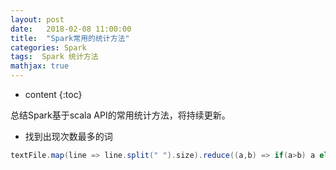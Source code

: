 ```yaml
---
layout: post
date:   2018-02-08 11:00:00
title:  "Spark常用的统计方法"
categories: Spark
tags:  Spark 统计方法 
mathjax: true
---
```


* content
{:toc}

总结Spark基于scala API的常用统计方法，将持续更新。





* 找到出现次数最多的词

``` scala
textFile.map(line => line.split(" ").size).reduce((a,b) => if(a>b) a else b)
```